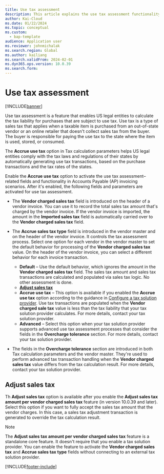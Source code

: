 ```yaml
---
title: Use tax assessment
description: This article explains the use tax assessment functionality.
author: Kai-Cloud
ms.date: 01/22/2024
ms.topic: conceptual
ms.custom: 
  - bap-template
audience: Application user
ms.reviewer: johnmichalak
ms.search.region: Global
ms.author: kailiang
ms.search.validFrom: 2024-02-01
ms.dyn365.ops.version: 10.0.39
ms.search.form: 
---
```


# Use tax assessment

[!INCLUDE[banner](../../includes/banner.md)]

Use tax assessment is a feature that enables US legal entities to calculate the tax liability for purchases that are subject to use tax. Use tax is a type of sales tax that applies when a taxable item is purchased from an out-of-state vendor or an online retailer that doesn't collect sales tax from the buyer. The buyer is responsible for paying the use tax to the state where the item is used, stored, or consumed.

The **Accrue use tax** option in Tax calculation parameters helps US legal entities comply with the tax laws and regulations of their states by automatically generating use tax transactions, based on the purchase transactions and the tax rates of the states.​

Enable the **Accrue use tax** option to activate the use tax assessment–related fields and functionality in Accounts Payable (AP) invoicing scenarios. After it's enabled, the following fields and parameters are activated for use tax assessment.

- The **Vendor charged sales tax** field is introduced on the header of a vendor invoice. You can use it to record the total sales tax amount that's charged by the vendor invoice. If the vendor invoice is imported, the amount in the **Imported sales tax** field is automatically carried over to the **Vendor charged sales tax** field.
- The **Accrue sales tax type** field is introduced in the vendor master and on the header of the vendor invoice. It controls the tax assessment process. Select one option for each vendor in the vendor master to set the default behavior for processing of the **Vendor charged sales tax** value. On the header of the vendor invoice, you can select a different behavior for each invoice transaction.

    - **Default** – Use the default behavior, which ignores the amount in the **Vendor charged sales tax** field. The sales tax amount and sales tax transactions are calculated and populated via sales tax logic. No other assessment is done.
    - **[Adjust sales tax](#adjust-sales-tax)**
    - **Accrue use tax** – This option is available if you enabled the **Accrue use tax** option according to the guidance in [Configure a tax solution provider](./universal-tax-rate-api-configure-tax-solution-provider.md). Use tax transactions are populated when the **Vendor charged sale tax** value is less than the tax liability that your tax solution provider calculates. For more details, contact your tax solution provider.
    - **Advanced** – Select this option when your tax solution provider supports advanced use tax assessment processes that consider the fields in the **Overcharge tolerance** section. For more details, contact your tax solution provider.

- The fields in the **Overcharge tolerance** section are introduced in both Tax calculation parameters and the vendor master. They're used to perform advanced tax transaction handling when the **Vendor charged sales tax** value differs from the tax calculation result. For more details, contact your tax solution provider.

## Adjust sales tax

Th **Adjust sales tax** option is available after you enable the **Adjust sales tax amount per vendor charged sales tax** feature (in version 10.0.39 and later). Select this option if you want to fully accept the sales tax amount that the vendor charges. In this case, a sales tax adjustment transaction is generated to override the tax calculation result.

> [!NOTE]
> The **Adjust sales tax amount per vendor charged sales tax** feature is a standalone core feature. It doesn't require that you enable a tax solution provider. You can enable the feature to activate the **Vendor charged sales tax** and **Accrue sales tax type** fields without connecting to an external tax solution provider.

[!INCLUDE[footer-include](../../../includes/footer-banner.md)]
